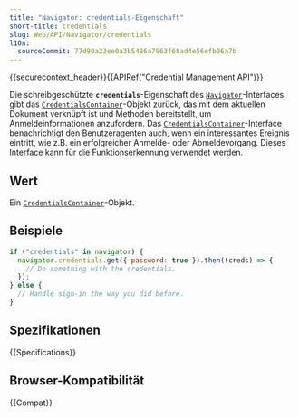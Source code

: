```yaml
---
title: "Navigator: credentials-Eigenschaft"
short-title: credentials
slug: Web/API/Navigator/credentials
l10n:
  sourceCommit: 77d90a23ee0a3b5486a7963f68ad4e56efb06a7b
---
```


{{securecontext_header}}{{APIRef("Credential Management API")}}

Die schreibgeschützte **`credentials`**-Eigenschaft des [`Navigator`](/de/docs/Web/API/Navigator)-Interfaces gibt das [`CredentialsContainer`](/de/docs/Web/API/CredentialsContainer)-Objekt zurück, das mit dem aktuellen Dokument verknüpft ist und Methoden bereitstellt, um Anmeldeinformationen anzufordern. Das [`CredentialsContainer`](/de/docs/Web/API/CredentialsContainer)-Interface benachrichtigt den Benutzeragenten auch, wenn ein interessantes Ereignis eintritt, wie z.B. ein erfolgreicher Anmelde- oder Abmeldevorgang. Dieses Interface kann für die Funktionserkennung verwendet werden.

## Wert

Ein [`CredentialsContainer`](/de/docs/Web/API/CredentialsContainer)-Objekt.

## Beispiele

```js
if ("credentials" in navigator) {
  navigator.credentials.get({ password: true }).then((creds) => {
    // Do something with the credentials.
  });
} else {
  // Handle sign-in the way you did before.
}
```

## Spezifikationen

{{Specifications}}

## Browser-Kompatibilität

{{Compat}}
